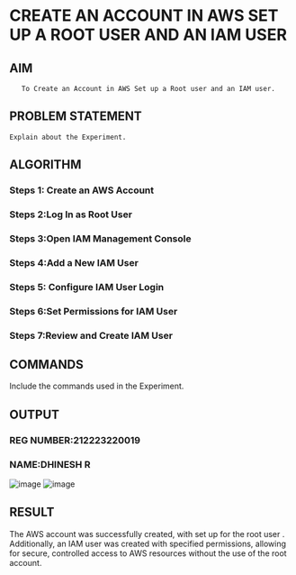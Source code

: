  # CREATE AN  ACCOUNT IN AWS SET UP A ROOT USER AND AN IAM USER 
  ## AIM
       To Create an Account in AWS Set up a Root user and an IAM user.
## PROBLEM STATEMENT
    Explain about the Experiment.

## ALGORITHM
 ### Steps 1: Create an AWS Account
 ### Steps 2:Log In as Root User
 ### Steps 3:Open IAM Management Console
 ### Steps 4:Add a New IAM User
 ### Steps 5: Configure IAM User Login
 ### Steps 6:Set Permissions for IAM User
 ### Steps 7:Review and Create IAM User
## COMMANDS
Include the commands used in the Experiment.

## OUTPUT
### REG NUMBER:212223220019
### NAME:DHINESH R
![image](https://github.com/user-attachments/assets/e14b42cd-91c0-41b2-9363-70f659a634cb)
![image](https://github.com/user-attachments/assets/1cb119d5-af1e-47cf-911d-3d9560993639)

## RESULT
  The AWS account was successfully created, with set up for the root user . Additionally, an IAM user was created with specified permissions, allowing for secure, controlled access to AWS resources without the use of the root account.





  



